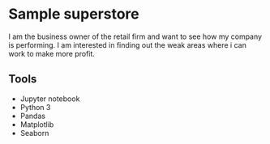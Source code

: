 # Sample superstore

I am the business owner of the retail firm and want to see how my company is performing. I am interested in finding out the weak areas where i can work to make more profit. 

## Tools 
* Jupyter notebook
* Python 3
* Pandas
* Matplotlib
* Seaborn
